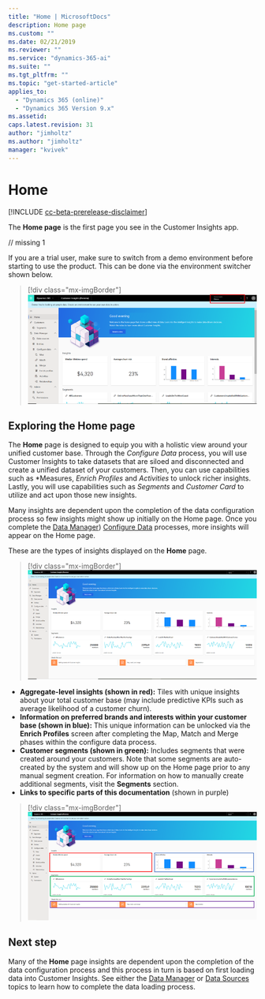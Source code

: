 ```yaml
---
title: "Home | MicrosoftDocs"
description: Home page
ms.custom: ""
ms.date: 02/21/2019
ms.reviewer: ""
ms.service: "dynamics-365-ai"
ms.suite: ""
ms.tgt_pltfrm: ""
ms.topic: "get-started-article"
applies_to: 
  - "Dynamics 365 (online)"
  - "Dynamics 365 Version 9.x"
ms.assetid: 
caps.latest.revision: 31
author: "jimholtz"
ms.author: "jimholtz"
manager: "kvivek"
---
```

# Home 

[!INCLUDE [cc-beta-prerelease-disclaimer](../includes/cc-beta-prerelease-disclaimer.md)]

The **Home page** is the first page you see in the Customer Insights app. 

// missing 1

If you are a trial user, make sure to switch from a demo environment before starting to use the product. This can be done via the environment switcher shown below.

> [!div class="mx-imgBorder"] 
> ![](media/home-page-environment-switcher.png "Switch environment")

## Exploring the Home page

The **Home** page is designed to equip you with a holistic view around your unified customer base. Through the *Configure Data* process, you will use Customer Insights to take datasets that are siloed and disconnected and create a unified dataset of your customers. Then, you can use capabilities such as *Measures, *Enrich Profiles* and *Activities* to unlock richer insights. Lastly, you will use capabilities such as *Segments* and *Customer Card* to utilize and act upon those new insights.  

Many insights are dependent upon the completion of the data configuration process so few insights might show up initially on the Home page. Once you complete the [Data Manager](pm-data-manager.md)) [Configure Data](pm-configure-data.md) processes, more insights will appear on the Home page. 

These are the types of insights displayed on the **Home** page.

> [!div class="mx-imgBorder"] 
> ![](media/home-page-insights.png "Insights on Home page")

- **Aggregate-level insights (shown in red):** Tiles with unique insights about your total customer base (may include predictive KPIs such as average likelihood of a customer churn).
- **Information on preferred brands and interests within your customer base (shown in blue):** This unique information can be unlocked via the **Enrich Profiles** screen after completing the Map, Match and Merge phases within the configure data process. 
- **Customer segments (shown in green):** Includes segments that were created around your customers. Note that some segments are auto-created by the system and will show up on the Home page prior to any manual segment creation. For information on how to manually create additional segments, visit the **Segments** section.
- **Links to specific parts of this documentation** (shown in purple)

> [!div class="mx-imgBorder"] 
> ![](media/home-page-insights2.png "Insights on Home page")

## Next step
Many of the **Home** page insights are dependent upon the completion of the data configuration process and this process in turn is based on first loading data into Customer Insights. See either the [Data Manager](pm-data-manager.md) or [Data Sources](pm-data-sources.md) topics to learn how to complete the data loading process. 

 
